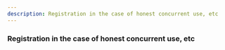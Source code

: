 ```yaml
---
description: Registration in the case of honest concurrent use, etc
---
```


### Registration in the case of honest concurrent use, etc

